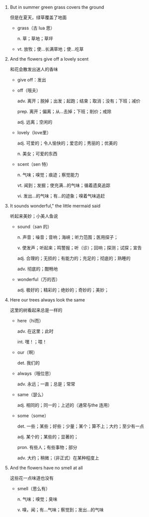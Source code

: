1. But in summer green grass covers the ground

    但是在夏天，绿草覆盖了地面

    - grass（古 lua 思）

        n. 草；草地；草坪

    - vt. 放牧；使...长满草地；使...吃草

2. And the flowers give off a lovely scent

    和花会散发出迷人的香味

    - give off：发出

    - off（哦夫）

        adv. 离开；脱掉；出发；起跑；结束；取消；没有；下班；减价

        prep. 离开；偏离；从...去掉；下班；削价；戒除

        adj. 远离；空闲的

    - lovely（love里）

        adj. 可爱的；令人愉快的；爱恋的；秀丽的；优美的

        n. 美女；可爱的东西

    - scent（sen 特）

        n. 气味；嗅觉；痕迹；察觉能力

        vt. 闻到；发掘；使充满...的气味；循着遗臭追踪

        vi. 发出...的气味；有...的迹象；嗅着气味追赶

3. It sounds wonderful," the little mermaid said

    听起来美妙；小美人鱼说

    - sound（san 的）

        n. 声音；噪音；音响；海峡；听力范围；医用探子；

        v. 使发声；听起来；鸣警报；听（诊）；回响；探测；试探；宣告

        adj. 合理的；无损的；有能力的；充足的；彻底的；熟睡的

        adv. 彻底的；酣畅地

    - wonderful（万的否）

        adj. 极好的；精彩的；绝妙的；奇妙的；美妙；

4. Here our trees always look the same

    这里的树看起来总是一样的

    - here（hi而）

        adv. 在这里；此时

        int. 嘿！；喂！
    
    - our（啊）

        det. 我们的

    - always（哦位思）

        adv. 永远；一直；总是；常常

    - same（瑟么）

        adj. 相同的；同一的；上述的（通常与the 连用）

    - some（some）

        det. 一些；某些；好些；少量；某个；算不上；大约；至少有一点

        adj. 某个的；某些的；显著的；

        pron. 有些人；有些事物；部分

        adv. 大约；稍微；（非正式）在某种程度上

5. And the flowers have no smell at all

    这些花一点味道也没有

    - smell（思么有）

        n. 气味；嗅觉；臭味

        v. 嗅，闻；有...气味；察觉到；发出...的气味

    


    

